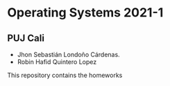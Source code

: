 # Operating Systems 2021-1
## PUJ Cali

- Jhon Sebastián Londoño Cárdenas.
- Robin Hafid Quintero Lopez

This repository contains the homeworks